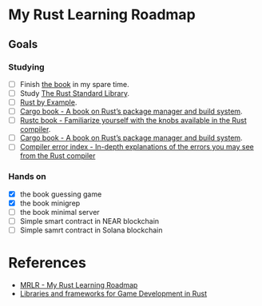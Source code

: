 # My Rust Learning Roadmap
## Goals
### Studying

 - [ ] Finish [the book](https://doc.rust-lang.org/book/) in my spare time.
 - [ ] Study [The Rust Standard Library](https://doc.rust-lang.org/std/index.html).
 - [ ] [Rust by Example](https://doc.rust-lang.org/stable/rust-by-example/).
 - [ ] [Cargo book - A book on Rust’s package manager and build system](https://doc.rust-lang.org/cargo/index.html).
 - [ ] [Rustc book - Familiarize yourself with the knobs available in the Rust compiler](https://doc.rust-lang.org/rustc/index.html).
 - [ ] [Cargo book - A book on Rust’s package manager and build system](https://doc.rust-lang.org/cargo/index.html).
 - [ ] [Compiler error index - In-depth explanations of the errors you may see from the Rust compiler](https://doc.rust-lang.org/error-index.html)

### Hands on

 - [x] the book guessing game
 - [x] the book minigrep
 - [ ] the book minimal server
 - [ ] Simple smart contract in NEAR blockchain
 - [ ] Simple samrt contract in Solana blockchain
 
 # References
 - [MRLR - My Rust Learning Roadmap](https://github.com/coelhucas/learning-rust)
 - [Libraries and frameworks for Game Development in Rust](https://github.com/dasifefe/rust-game-development-frameworks)
